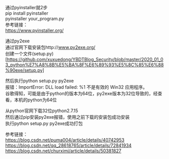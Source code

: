 通过pyinstaller就2步  
pip install pyinstaller  
pyinstaller your_program.py  
参考链接：  
https://www.pyinstaller.org/  



通过py2exe  
通过官网下载安装包http://www.py2exe.org/  
创建一个文件(setup.py)[https://github.com/xuxuedong/YBDTBlog_Security/blob/master/2020_01_03_python%E7%A8%8B%E5%BA%8F%E6%89%93%E5%8C%85%E6%88%90exe/setup.py]

然后执行python setup.py py2exe  
报错：ImportError: DLL load failed: %1 不是有效的 Win32 应用程序。  
谷歌得知，可能是由于python的版本为64位，py2exe版本为32位导致的，经查看，本机的python为64位  

从python官网下载32位python2.7.15  
然后通过pip安装py2exe报错，使用之前下载的安装包成功安装  
执行python setup.py py2exe成功打包  

参考链接：  
https://blog.csdn.net/puma004/article/details/40742953  
https://blog.csdn.net/qq_28618765/article/details/72841934  
https://blog.csdn.net/churximi/article/details/50381827  
